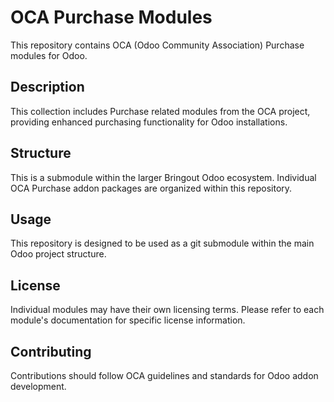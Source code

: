 # OCA Purchase Modules

This repository contains OCA (Odoo Community Association) Purchase modules for Odoo.

## Description

This collection includes Purchase related modules from the OCA project, providing enhanced purchasing functionality for Odoo installations.

## Structure

This is a submodule within the larger Bringout Odoo ecosystem. Individual OCA Purchase addon packages are organized within this repository.

## Usage

This repository is designed to be used as a git submodule within the main Odoo project structure.

## License

Individual modules may have their own licensing terms. Please refer to each module's documentation for specific license information.

## Contributing

Contributions should follow OCA guidelines and standards for Odoo addon development.